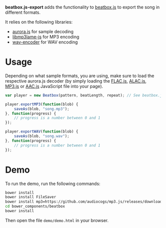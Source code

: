 __beatbox.js-export__ adds the functionality to [beatbox.js](https://github.com/beatbox/beatbox.js)
to export the song in different formats.

It relies on the following libraries:

* [aurora.js](https://github.com/audiocogs/aurora.js) for sample decoding
* [libmp3lame-js](https://github.com/akrennmair/libmp3lame-js) for MP3 encoding
* [wav-encoder](https://github.com/mohayonao/wav-encoder) for WAV encoding

Usage
=====

Depending on what sample formats, you are using, make sure to load the respective
aurora.js decoder (by simply loading the [FLAC.js](https://github.com/audiocogs/flac.js/releases),
[ALAC.js](https://github.com/audiocogs/alac.js/releases), [MP3.js](https://github.com/audiocogs/mp3.js/releases) or
[AAC.js](https://github.com/audiocogs/aac.js) JavaScript file into your page).

```javascript
var player = new Beatbox(pattern, beatLength, repeat); // See beatbox.js documentation

player.exportMP3(function(blob) {
	saveAs(blob, "song.mp3");
}, function(progress) {
	// progress is a number between 0 and 1
});

player.exportWAV(function(blob) {
	saveAs(blob, "song.wav");
}, function(progress) {
	// progress is a number between 0 and 1
});
```

Demo
====

To run the demo, run the following commands:

```bash
bower install
bower install FileSaver
bower install mp3=https://github.com/audiocogs/mp3.js/releases/download/v0.1.0/mp3.js
cd bower_components/beatbox
bower install
```

Then open the file `demo/demo.html` in your browser.